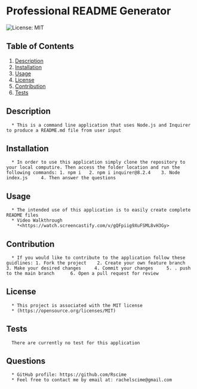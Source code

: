 # Professional README Generator
  ![License: MIT](https://img.shields.io/badge/License-MIT-yellow.svg)
  ## Table of Contents
  1. [Description](#description)
  2. [Installation](#installation)
  3. [Usage](#usage)
  4. [License](#license)
  5. [Contribution](#contribution)
  6. [Tests](#tests)

  ## Description
      * This is a command line application that uses Node.js and Inquirer to produce a README.md file from user input
  
  ## Installation
      * In order to use this application simply clone the repository to your local computire. Then access the folder location and run the following commands: 1. npm i   2. npm i inquirer@8.2.4    3. Node index.js     4. Then answer the questions
  
  ## Usage
      * The intended use of this application is to easily create complete README files
      * Video Walkthrough
        *<https://watch.screencastify.com/v/gQFpiig9XuFSML8vH3Gy>
  
  ## Contribution
      * If you would like to contribute to the application follow these guidlines: 1. Fork the project    2. Create your own feature branch   3. Make your desired changes     4. Commit your changes     5. . push to the main branch      6. Open a pull request for review
  
  ## License
      * This project is associated with the MIT license
      * (https://opensource.org/licenses/MIT)
  
  ## Tests
      There are currently no test for this application

  ## Questions
      * GitHub profile: https://github.com/Rscime
      * Feel free to contact me by email at: rachelscime@gmail.com
